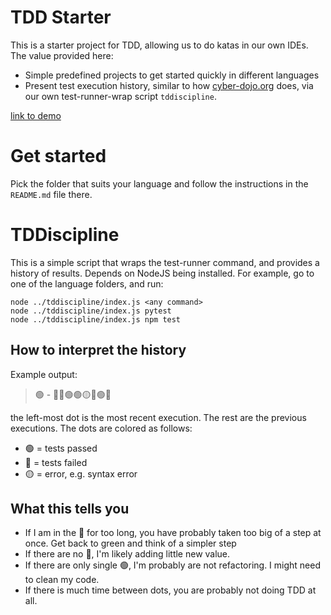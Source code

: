 # TDD Starter

This is a starter project for TDD, allowing us to do katas in our own IDEs. The value provided here:
- Simple predefined projects to get started quickly in different languages
- Present test execution history, similar to how [cyber-dojo.org](https://cyber-dojo.org) does, via our own test-runner-wrap script `tddiscipline`.

[link to demo](./screen_demo.mov)

# Get started
Pick the folder that suits your language and follow the instructions in the `README.md` file there.

# TDDiscipline
This is a simple script that wraps the test-runner command, and provides a history of results. Depends on NodeJS being installed. For example, go to one of the language folders, and run:
```
node ../tddiscipline/index.js <any command>
node ../tddiscipline/index.js pytest
node ../tddiscipline/index.js npm test
```

## How to interpret the history

Example output:
> 🟢 - 🔴🔴🟢🟢🟡🔴🟢🔴

the left-most dot is the most recent execution. The rest are the previous executions. The dots are colored as follows:

- 🟢 = tests passed
- 🔴 = tests failed
- 🟡 = error, e.g. syntax error

## What this tells you

- If I am in the 🔴 for too long, you have probably taken too big of a step at once. Get back to green and think of a simpler step
- If there are no 🔴, I'm likely adding little new value.
- If there are only single 🟢, I'm probably are not refactoring. I might need to clean my code.
- If there is much time between dots, you are probably not doing TDD at all.
